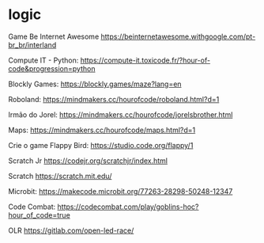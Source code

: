 # logic

Game Be Internet Awesome
https://beinternetawesome.withgoogle.com/pt-br_br/interland

Compute IT - Python:
https://compute-it.toxicode.fr/?hour-of-code&progression=python 

Blockly Games: 
https://blockly.games/maze?lang=en

Roboland:
https://mindmakers.cc/hourofcode/roboland.html?d=1

Irmão do Jorel:
https://mindmakers.cc/hourofcode/jorelsbrother.html

Maps:
https://mindmakers.cc/hourofcode/maps.html?d=1

Crie o game Flappy Bird:
https://studio.code.org/flappy/1

Scratch Jr
https://codejr.org/scratchjr/index.html

Scratch
https://scratch.mit.edu/

Microbit:
https://makecode.microbit.org/77263-28298-50248-12347

Code Combat:
https://codecombat.com/play/goblins-hoc?hour_of_code=true 


OLR
https://gitlab.com/open-led-race/
